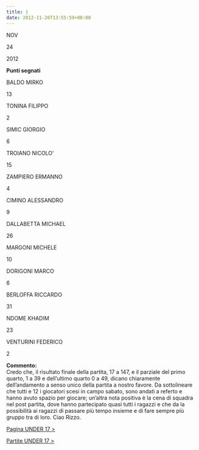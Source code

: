 ```yaml
---
title: |
date: 2012-11-26T13:55:59+00:00
---
```

NOV

24

2012

**Punti segnati**

BALDO MIRKO

13

TONINA FILIPPO

2

SIMIC GIORGIO

6

TROIANO NICOLO’

15

ZAMPIERO ERMANNO

4

CIMINO ALESSANDRO

9

DALLABETTA MICHAEL

26

MARGONI MICHELE

10

DORIGONI MARCO

6

BERLOFFA RICCARDO

31

NDOME KHADIM

23

VENTURINI FEDERICO

2

**Commento:**  
Credo che, il risultato finale della partita, 17 a 147, e il parziale del primo quarto, 1 a 39 e dell’ultimo quarto 0 a 49, dicano chiaramente dell’andamento a senso unico della partita a nostro favore. Da sottolineare che tutti e 12 i giocatori scesi in campo sabato, sono andati a referto e hanno avuto spazio per giocare; un’altra nota positiva è la cena di squadra nel post partita, dove hanno partecipato quasi tutti i ragazzi e che da la possibilità ai ragazzi di passare più tempo insieme e di fare sempre più gruppo tra di loro. Ciao Rizzo.

[Pagina UNDER 17 >](http://www.basketgardolo.it/under-17)

[Partite UNDER 17 >](http://www.basketgardolo.it/?tag=under-17&cat=11)